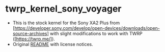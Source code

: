 # twrp_kernel_sony_voyager

- This is the stock kernel for the Sony XA2 Plus from [https://developer.sony.com/develop/open-devices/downloads/open-source-archives] with slight modifications to work with TWRP ([https://twrp.me/]).
- Original [README](../blob/master/README) with license notices.
